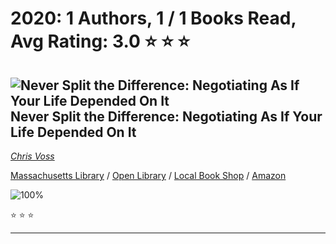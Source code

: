 # 2020: 1 Authors, 1 / 1 Books Read, Avg Rating: 3.0 :star: :star: :star:

## ![Never Split the Difference: Negotiating As If Your Life Depended On It](https://covers.openlibrary.org/b/isbn/9780062407801-M.jpg) Never Split the Difference: Negotiating As If Your Life Depended On It
*[Chris Voss](../ChrisVoss)*

[Massachusetts Library](https://library.minlib.net/search/i=9780062407801) / [Open Library](http://openlibrary.org/isbn/9780062407801) / [Local Book Shop](https://bookshop.org/books/never-split-the-difference:-negotiating-as-if-your-life-depended-on-it/9780062407801) / [Amazon](https://smile.amazon.com/dp/0062407805)

![100%](https://progress-bar.dev/100) 

:star: :star: :star:

---
